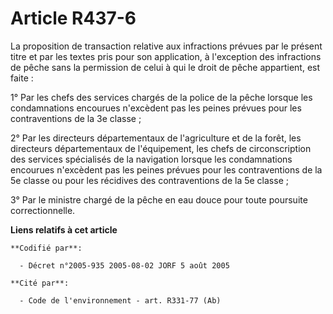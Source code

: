 # Article R437-6

La proposition de transaction relative aux infractions prévues par le présent titre et par les textes pris pour son
application, à l'exception des infractions de pêche sans la permission de celui à qui le droit de pêche appartient, est
faite :

1° Par les chefs des services chargés de la police de la pêche lorsque les condamnations encourues n'excèdent pas les peines
prévues pour les contraventions de la 3e classe ;

2° Par les directeurs départementaux de l'agriculture et de la forêt, les directeurs départementaux de l'équipement, les
chefs de circonscription des services spécialisés de la navigation lorsque les condamnations encourues n'excèdent pas les
peines prévues pour les contraventions de la 5e classe ou pour les récidives des contraventions de la 5e classe ;

3° Par le ministre chargé de la pêche en eau douce pour toute poursuite correctionnelle.

**Liens relatifs à cet article**

	**Codifié par**:

	  - Décret n°2005-935 2005-08-02 JORF 5 août 2005

	**Cité par**:

	  - Code de l'environnement - art. R331-77 (Ab)

